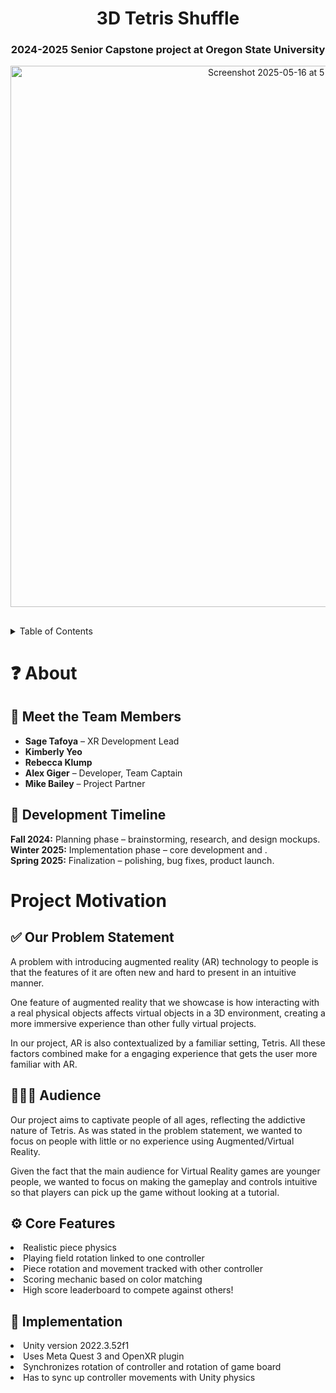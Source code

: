 <div align="center">
<h1>
  3D Tetris Shuffle
</h1>
<h3 align="center">
  2024-2025 Senior Capstone project at Oregon State University

</h3>
  
<img width="866" alt="Screenshot 2025-05-16 at 5 18 23 PM" src="https://github.com/user-attachments/assets/325aa74f-9bae-43c4-94b2-020f80a33602" />

</div>
<!-- Insert team photo -->

## 

<details padding=10px>
  <summary>Table of Contents</summary>
  <ol>
    <li>
      <a>About The Project</a>
      <ul>
        <li><a>Team Members</a></li>
        <li><a>Development Timeline</a></li>
      </ul>
    </li>
    <li>
      <a>Project Motivation</a>
    </li>
    <li><a>Development and Technology Used</a></li>
    <li><a>Installation and Dependencies</a></li>
    <li><a>Contact</a></li>
  </ol>
</details>

<h1>❓ About</h1>

<h2>👥 Meet the Team Members</h2>
<ul>
  <li><strong>Sage Tafoya</strong> – XR Development Lead</li>
  <li><strong>Kimberly Yeo</strong></li>
  <li><strong>Rebecca Klump</strong></li>
  <li><strong>Alex Giger</strong> – Developer, Team Captain</li>
  <li><strong>Mike Bailey</strong> – Project Partner</li>
</ul>


<h2>📅 Development Timeline</h2>
<ul style="list-style: none; padding-left: 0;">
  <li><strong> Fall 2024:</strong> Planning phase – brainstorming, research, and design mockups.</li>
  <li><strong> Winter 2025:</strong> Implementation phase – core development and .</li>
  <li><strong> Spring 2025:</strong> Finalization – polishing, bug fixes, product launch.</li>
</ul>

<h1>Project Motivation</h1>

<h2>✅ Our Problem Statement</h1>
<p>
  A problem with introducing augmented reality (AR) technology to people is that the features of it are often new and hard to present in an intuitive manner.

  One feature of augmented reality that we showcase is how interacting with a real physical objects affects virtual objects in a 3D environment, creating a more immersive experience than other fully virtual projects.

  In our project, AR is also contextualized by a familiar setting, Tetris. All these factors combined make for a engaging experience that gets the user more familiar with AR.
</p>

<h2>🧑‍🧑‍🧒 Audience</h2>
<p>
  Our project aims to captivate people of all ages, reflecting the addictive nature of Tetris. As was stated in the problem statement, we wanted to focus on people with little or no experience using Augmented/Virtual Reality.

  Given the fact that the main audience for Virtual Reality games are younger people, we wanted to focus on making the gameplay and controls intuitive so that players can pick up the game without looking at a tutorial.
</p>

<h2>⚙️ Core Features</h2>
<li>Realistic piece physics</li>
<li>Playing field rotation linked to one controller</li>
<li>Piece rotation and movement tracked with other controller</li>
<li>Scoring mechanic based on color matching</li>
<li>High score leaderboard to compete against others!</li>

<h2>🔌 Implementation</h2>
<li>Unity version 2022.3.52f1</li>
<li>Uses Meta Quest 3 and OpenXR plugin</li>
<li>Synchronizes rotation of controller and rotation of game board</li>
<li>Has to sync up controller movements with Unity physics</li>

